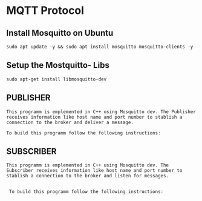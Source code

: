 # MQTT Protocol

## Install Mosquitto on Ubuntu

    sudo apt update -y && sudo apt install mosquitto mosquitto-clients -y

## Setup the Mostquitto- Libs 
    
    sudo apt-get install libmosquitto-dev

## PUBLISHER 

    This programm is emplemented in C++ using Mosquitto dev. The Publisher receives information like host name and port number to stablish a connection to the broker and deliver a message.

    To build this programm follow the following instructions:


## SUBSCRIBER 
    This programm is emplemented in C++ using Mosquitto dev. The Subscriber receives information like host name and port number to stablish a connection to the broker and listen for messages. 


     To build this programm follow the following instructions:

